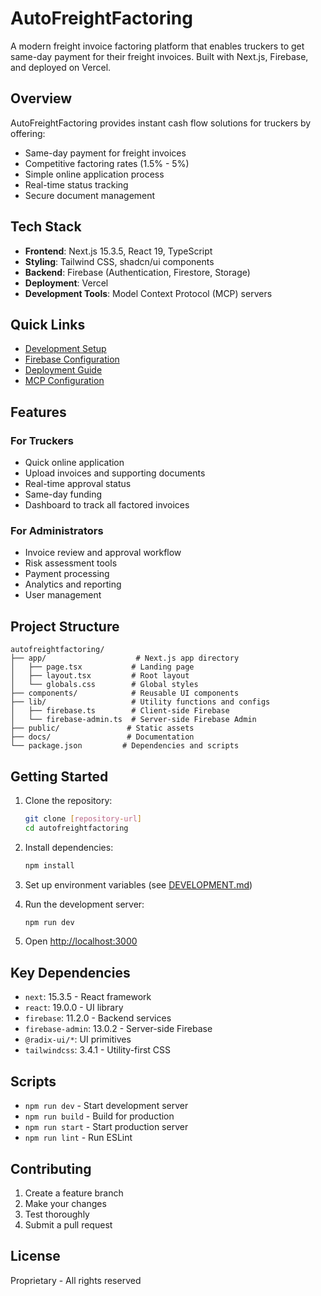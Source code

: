 # AutoFreightFactoring

A modern freight invoice factoring platform that enables truckers to get same-day payment for their freight invoices. Built with Next.js, Firebase, and deployed on Vercel.

## Overview

AutoFreightFactoring provides instant cash flow solutions for truckers by offering:
- Same-day payment for freight invoices
- Competitive factoring rates (1.5% - 5%)
- Simple online application process
- Real-time status tracking
- Secure document management

## Tech Stack

- **Frontend**: Next.js 15.3.5, React 19, TypeScript
- **Styling**: Tailwind CSS, shadcn/ui components
- **Backend**: Firebase (Authentication, Firestore, Storage)
- **Deployment**: Vercel
- **Development Tools**: Model Context Protocol (MCP) servers

## Quick Links

- [Development Setup](./DEVELOPMENT.md)
- [Firebase Configuration](./FIREBASE_SETUP.md)
- [Deployment Guide](./DEPLOYMENT.md)
- [MCP Configuration](./MCP_CONFIGURATION.md)

## Features

### For Truckers
- Quick online application
- Upload invoices and supporting documents
- Real-time approval status
- Same-day funding
- Dashboard to track all factored invoices

### For Administrators
- Invoice review and approval workflow
- Risk assessment tools
- Payment processing
- Analytics and reporting
- User management

## Project Structure

```
autofreightfactoring/
├── app/                    # Next.js app directory
│   ├── page.tsx           # Landing page
│   ├── layout.tsx         # Root layout
│   └── globals.css        # Global styles
├── components/            # Reusable UI components
├── lib/                   # Utility functions and configs
│   ├── firebase.ts        # Client-side Firebase
│   └── firebase-admin.ts  # Server-side Firebase Admin
├── public/               # Static assets
├── docs/                 # Documentation
└── package.json         # Dependencies and scripts
```

## Getting Started

1. Clone the repository:
   ```bash
   git clone [repository-url]
   cd autofreightfactoring
   ```

2. Install dependencies:
   ```bash
   npm install
   ```

3. Set up environment variables (see [DEVELOPMENT.md](./DEVELOPMENT.md))

4. Run the development server:
   ```bash
   npm run dev
   ```

5. Open [http://localhost:3000](http://localhost:3000)

## Key Dependencies

- `next`: 15.3.5 - React framework
- `react`: 19.0.0 - UI library
- `firebase`: 11.2.0 - Backend services
- `firebase-admin`: 13.0.2 - Server-side Firebase
- `@radix-ui/*`: UI primitives
- `tailwindcss`: 3.4.1 - Utility-first CSS

## Scripts

- `npm run dev` - Start development server
- `npm run build` - Build for production
- `npm run start` - Start production server
- `npm run lint` - Run ESLint

## Contributing

1. Create a feature branch
2. Make your changes
3. Test thoroughly
4. Submit a pull request

## License

Proprietary - All rights reserved